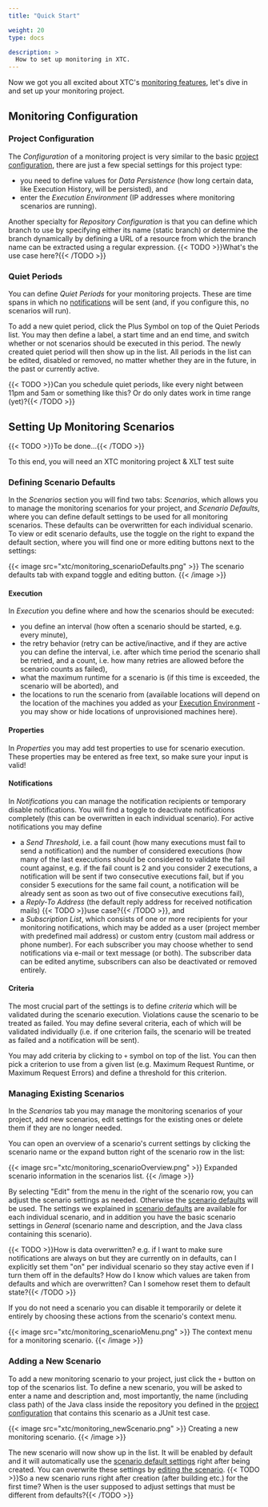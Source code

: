 ```yaml
---
title: "Quick Start"

weight: 20
type: docs

description: >
  How to set up monitoring in XTC.
---
```


Now we got you all excited about XTC's [monitoring features](../01-features), let's dive in and set up your monitoring project.

## Monitoring Configuration

### Project Configuration

The _Configuration_ of a monitoring project is very similar to the basic [project configuration](../../010-xtc-basics/#project-configuration), there are just a few special settings for this project type: 

* you need to define values for _Data Persistence_ (how long certain data, like Execution History, will be persisted), and
* enter the _Execution Environment_ (IP addresses where monitoring scenarios are running).

Another specialty for _Repository Configuration_ is that you can define which branch to use by specifying either its name (static branch) or determine the branch dynamically by defining a URL of a resource from which the branch name can be extracted using a regular expression. {{< TODO >}}What's the use case here?{{< /TODO >}}

### Quiet Periods

You can define _Quiet Periods_ for your monitoring projects. These are time spans in which no [notifications](#notifications) will be sent (and, if you configure this, no scenarios will run). 

To add a new quiet period, click the Plus Symbol on top of the Quiet Periods list. You may then define a label, a start time and an end time, and switch whether or not scenarios should be executed in this period. The newly created quiet period will then show up in the list. All periods in the list can be edited, disabled or removed, no matter whether they are in the future, in the past or currently active. 

{{< TODO >}}Can you schedule quiet periods, like every night between 11pm and 5am or something like this? Or do only dates work in time range (yet)?{{< /TODO >}}

## Setting Up Monitoring Scenarios

{{< TODO >}}To be done...{{< /TODO >}}

To this end, you will need an XTC monitoring project & XLT test suite

### Defining Scenario Defaults

In the _Scenarios_ section you will find two tabs: _Scenarios_, which allows you to manage the monitoring scenarios for your project, and _Scenario Defaults_, where you can define default settings to be used for all monitoring scenarios. These defaults can be overwritten for each individual scenario. To view or edit scenario defaults, use the toggle on the right to expand the default section, where you will find one or more editing buttons next to the settings:

{{< image src="xtc/monitoring_scenarioDefaults.png" >}}
The scenario defaults tab with expand toggle and editing button.
{{< /image >}}

#### Execution

In _Execution_ you define where and how the scenarios should be executed: 
* you define an interval (how often a scenario should be started, e.g. every minute), 
* the retry behavior (retry can be active/inactive, and if they are active you can define the interval, i.e. after which time period the scenario shall be retried, and a count, i.e. how many retries are allowed before the scenario counts as failed),
* what the maximum runtime for a scenario is (if this time is exceeded, the scenario will be aborted), and
* the locations to run the scenario from (available locations will depend on the location of the machines you added as your [Execution Environment](#project-configuration) - you may show or hide locations of unprovisioned machines here).

#### Properties

In _Properties_ you may add test properties to use for scenario execution. These properties may be entered as free text, so make sure your input is valid!

#### Notifications

In _Notifications_ you can manage the notification recipients or temporary disable notifications. You will find a toggle to deactivate notifications completely (this can be overwritten in each individual scenario). For active notifications you may define
* a _Send Threshold_, i.e. a fail count (how many executions must fail to send a notification) and the number of considered executions (how many of the last executions should be considered to validate the fail count against, e.g. if the fail count is 2 and you consider 2 executions, a notification will be sent if two consecutive executions fail, but if you consider 5 executions for the same fail count, a notification will be already sent as soon as two out of five consecutive executions fail), 
* a _Reply-To Address_ (the default reply address for received notification mails) {{< TODO >}}use case?{{< /TODO >}}, and
* a _Subscription List_, which consists of one or more recipients for your monitoring notifications, which may be added as a user (project member with predefined mail address) or custom entry (custom mail address or phone number). For each subscriber you may choose whether to send notifications via e-mail or text message (or both). The subscriber data can be edited anytime, subscribers can also be deactivated or removed entirely.

#### Criteria

The most crucial part of the settings is to define _criteria_ which will be validated during the scenario execution. Violations cause the scenario to be treated as failed. You may define several criteria, each of which will be validated individually (i.e. if one criterion fails, the scenario will be treated as failed and a notification will be sent).

You may add criteria by clicking to `+` symbol on top of the list. You can then pick a criterion to use from a given list (e.g. Maximum Request Runtime, or Maximum Request Errors) and define a threshold for this criterion.

### Managing Existing Scenarios

In the _Scenarios_ tab you may manage the monitoring scenarios of your project, add new scenarios, edit settings for the existing ones or delete them if they are no longer needed.

You can open an overview of a scenario's current settings by clicking the scenario name or the expand button right of the scenario row in the list:

{{< image src="xtc/monitoring_scenarioOverview.png" >}}
Expanded scenario information in the scenarios list.
{{< /image >}}

By selecting "Edit" from the menu in the right of the scenario row, you can adjust the scenario settings as needed. Otherwise the [scenario defaults](#defining-scenario-defaults) will be used. The settings we explained in [scenario defaults](#defining-scenario-defaults) are available for each individual scenario, and in addition you have the basic scenario settings in _General_ (scenario name and description, and the Java class containing this scenario). 

{{< TODO >}}How is data overwritten? e.g. if I want to make sure notifications are always on but they are currently on in defaults, can I explicitly set them "on" per individual scenario so they stay active even if I turn them off in the defaults? How do I know which values are taken from defaults and which are overwritten? Can I somehow reset them to default state?{{< /TODO >}} 

If you do not need a scenario you can disable it temporarily or delete it entirely by choosing these actions from the scenario's context menu.

{{< image src="xtc/monitoring_scenarioMenu.png" >}}
The context menu for a monitoring scenario.
{{< /image >}}

### Adding a New Scenario

To add a new monitoring scenario to your project, just click the `+` button on top of the scenarios list. To define a new scenario, you will be asked to enter a name and description and, most importantly, the name (including class path) of the Java class inside the repository you defined in the [project configuration](#project-configuration) that contains this scenario as a JUnit test case. 

{{< image src="xtc/monitoring_newScenario.png" >}}
Creating a new monitoring scenario.
{{< /image >}}  

The new scenario will now show up in the list. It will be enabled by default and it will automatically use the [scenario default settings](#defining-scenario-defaults) right after being created. You can overwrite these settings by [editing the scenario](#managing-existing-scenarios). {{< TODO >}}So a new scenario runs right after creation (after building etc.) for the first time? When is the user supposed to adjust settings that must be different from defaults?{{< /TODO >}} 

